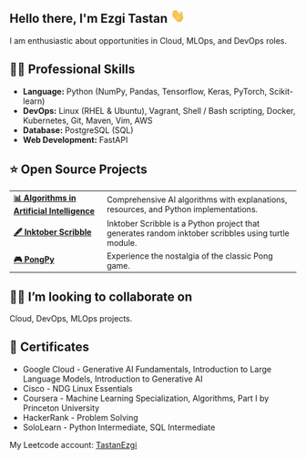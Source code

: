 <h2> Hello there, I'm Ezgi Tastan <img src="https://raw.githubusercontent.com/ABSphreak/ABSphreak/master/gifs/Hi.gif" height="25px"></h2>

I am enthusiastic about opportunities in Cloud, MLOps, and DevOps roles.

## 👩‍💻 Professional Skills
- **Language:** Python (NumPy, Pandas, Tensorflow, Keras, PyTorch, Scikit-learn)
- **DevOps:** Linux (RHEL & Ubuntu), Vagrant, Shell / Bash scripting, Docker, Kubernetes, Git, Maven, Vim, AWS
- **Database:** PostgreSQL (SQL)
- **Web Development:** FastAPI

## ⭐️ Open Source Projects
<table>
  <tbody>
    <tr>
      <td><a href="https://github.com/EzgiTastan/AlgorithmsInArtificialIntelligence"><b>📊 Algorithms in Artificial Intelligence</b></a></td>
      <td>Comprehensive AI algorithms with explanations, resources, and Python implementations.</td>
    </tr>
    <tr>
      <td><a href="https://github.com/EzgiTastan/Inktober_Scribble"><b>🖋️ Inktober Scribble</b></a></td>
      <td>Inktober Scribble is a Python project that generates random inktober scribbles using turtle module.</td>
    </tr>
	  <tr>
      <td><a href="https://github.com/EzgiTastan/PongPy"><b>🎮 PongPy</b></a></td>
      <td>Experience the nostalgia of the classic Pong game.</td>
    </tr>
  </tbody>
</table>

## 🌱👯 I’m looking to collaborate on
Cloud, DevOps, MLOps projects.

## 📜 Certificates

- Google Cloud - Generative AI Fundamentals, Introduction to Large Language Models, Introduction to Generative AI
- Cisco - NDG Linux Essentials
- Coursera - Machine Learning Specialization, Algorithms, Part I by Princeton University
- HackerRank - Problem Solving
- SoloLearn - Python Intermediate, SQL Intermediate

My Leetcode account: [TastanEzgi](https://leetcode.com/TastanEzgi/)
